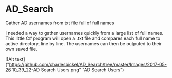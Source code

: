 # AD_Search
Gather AD usernames from txt file full of full names

I needed a way to gather usernames quickly from a large list of full names. This little C# program will open a .txt file and compares each full name to active directory, line by line. The usernames can then be outputed to their own saved file.

![Alt text]("https://github.com/charlesbickel/AD_Search/tree/master/Images/2017-05-26 10_39_22-AD Search Users.png" "AD Search Users")
